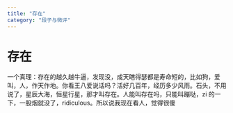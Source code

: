 ```yaml
---
title: "存在"
category: "段子与微评"
---
```

# 存在

一个真理：存在的越久越牛逼，发现没，成天瞎得瑟都是寿命短的，比如狗，爱叫，人，作天作地。你看王八爱说话吗？活好几百年，经历多少风雨。石头，不用说了，星辰大海，恒星行星，那才叫存在。人能叫存在吗，只能叫蹦哒，zi 的一下，一股烟就没了，ridiculous。所以说我现在看人，觉得很傻

